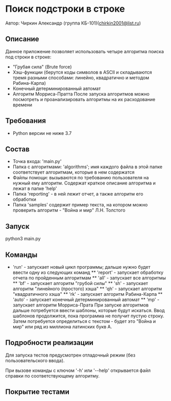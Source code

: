 # Поиск подстроки в строке
Автор: Чиркин Александр (группа КБ-101)(chirkin2001@list.ru)

## Описание
Данное приложение позволяет использовать четыре алгоритма поиска под строки в строке:
* "Грубая сила" (Brute force)
* Хэш-функции (берутся коды символов в ASCII и складываются тремя разными способами: линейно, квадратично и методом Рабина-Карпа)
* Конечный детерминированный автомат
* Алгоритм Морриса-Пратта
После запуска алгоритмов можно посмотреть и проанализировать алгоритмы на их расходование времени

## Требования
* Python версии не ниже 3.7

## Состав
* Точка входа: 'main.py'
* Папка с алгоритмами: 'algorithms'; имя каждого файла в этой папке соответствует алгоритмам, которые в нем содержатся
* Файлы помощи: вызываются по требованию пользователя на нужный ему алгоритм. Содержат краткое описание алгоритма и лежат в папке 'help'
* Папка 'reporting' - в ней лежит отчет, а также алгоритм его обработки
* Папка 'samples' содержит пример текста, на котором можно проверить алгоритм - "Война и мир" Л.Н. Толстого 

## Запуск
python3 main.py

## Команды
* 'run' - запускает новый цикл программы; дальше нужно будет ввести одну из следующих команд
** 'report' - запускает обработку отчета по пройденным алгоритмам
** 'all' - запускает все алгоритмы
** 'bf' - запускает алгоритм "грубой силы"
** 'sh' - запускает алгоритм "линейного (простого) хэша"
** 'qh' - запускает алгоритм "квадратичного хэша"
** 'rk' - запускает алгоритм Рабина-Карпа
** 'auto' - запускает конечный детерминированный автомат
** 'mp' - запускает алгоритм Морриса-Прата
При запуске алгоритмов дальше потребуется ввести шаблоны, которые будут искаться. Ввод шаблонов продолжится, пока программа не получит пустую строку. Затем потребуется определиться с текстом - будет это "Война и мир" или ряд из миллиона латинских букв А.

## Подробности реализации
Для запуска тестов предусмотрен отладочный режим (без пользовательского ввода).

При вызове команды с ключом '-h' или '--help' открывается файл справки по соответствующему алгоритму.

## Покрытие тестами


